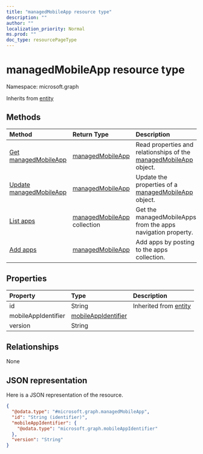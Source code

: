 ```yaml
---
title: "managedMobileApp resource type"
description: ""
author: ""
localization_priority: Normal
ms.prod: ""
doc_type: resourcePageType
---
```


# managedMobileApp resource type


Namespace: microsoft.graph




Inherits from [entity](../resources/entity.md)

## Methods
|Method|Return Type|Description|
|:---|:---|:---|
|[Get managedMobileApp](../api/managedmobileapp-get.md)|[managedMobileApp](../resources/managedmobileapp.md)|Read properties and relationships of the [managedMobileApp](../resources/managedmobileapp.md) object.|
|[Update managedMobileApp](../api/managedmobileapp-update.md)|[managedMobileApp](../resources/managedmobileapp.md)|Update the properties of a [managedMobileApp](../resources/managedmobileapp.md) object.|
|[List apps](../api/androidmanagedappprotection-list-apps.md)|[managedMobileApp](../resources/managedmobileapp.md) collection|Get the managedMobileApps from the apps navigation property.|
|[Add apps](../api/androidmanagedappprotection-post-apps.md)|[managedMobileApp](../resources/managedmobileapp.md)|Add apps by posting to the apps collection.|

## Properties
|Property|Type|Description|
|:---|:---|:---|
|id|String| Inherited from [entity](../resources/entity.md)|
|mobileAppIdentifier|[mobileAppIdentifier](../resources/mobileappidentifier.md)||
|version|String||

## Relationships
None

## JSON representation
Here is a JSON representation of the resource.
<!-- {
  "blockType": "resource",
  "keyProperty": "id",
  "@odata.type": "microsoft.graph.managedMobileApp",
  "baseType": "microsoft.graph.entity",
  "openType": false
}
-->
``` json
{
  "@odata.type": "#microsoft.graph.managedMobileApp",
  "id": "String (identifier)",
  "mobileAppIdentifier": {
    "@odata.type": "microsoft.graph.mobileAppIdentifier"
  },
  "version": "String"
}
```

